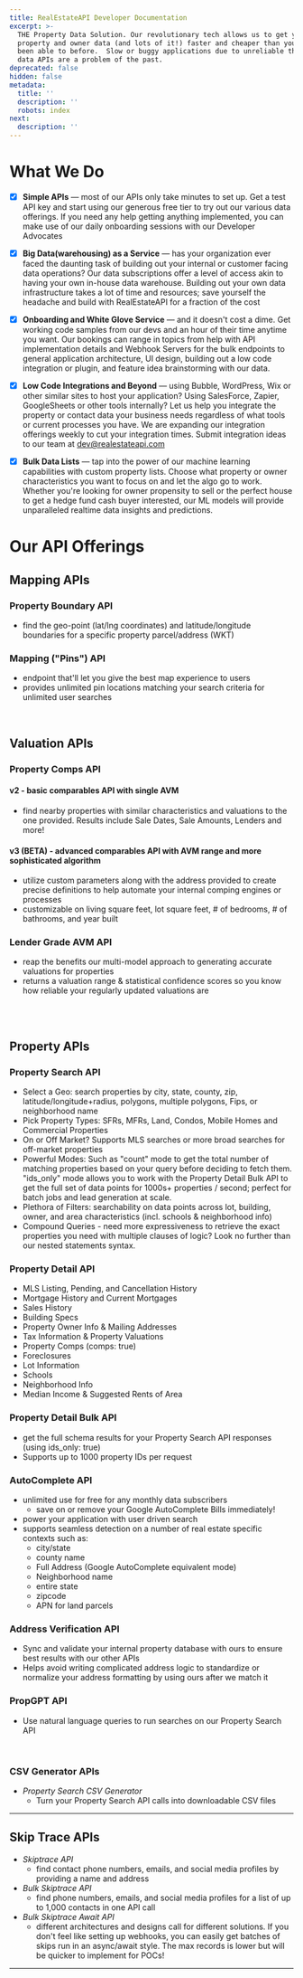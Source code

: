 ```yaml
---
title: RealEstateAPI Developer Documentation
excerpt: >-
  THE Property Data Solution. Our revolutionary tech allows us to get you
  property and owner data (and lots of it!) faster and cheaper than you've ever
  been able to before.  Slow or buggy applications due to unreliable third party
  data APIs are a problem of the past.
deprecated: false
hidden: false
metadata:
  title: ''
  description: ''
  robots: index
next:
  description: ''
---
```

# What We Do

* [x] **Simple APIs** — most of our APIs only take minutes to set up. Get a test API key and start using our generous free tier to try out our various data offerings. If you need any help getting anything implemented, you can make use of our daily onboarding sessions with our Developer Advocates

* [x] **Big Data(warehousing) as a Service** — has your organization ever faced the daunting task of building out your internal or customer facing data operations? Our data subscriptions offer a level of access akin to having your own in-house data warehouse. Building out your own data infrastructure takes a lot of time and resources; save yourself the headache and build with RealEstateAPI for a fraction of the cost

* [x] **Onboarding and White Glove Service** — and it doesn't cost a dime. Get working code samples from our devs and an hour of their time anytime you want. Our bookings can range in topics from help with API implementation details and Webhook Servers for the bulk endpoints to general application architecture, UI design, building out a low code integration or plugin, and feature idea brainstorming with our data. 

* [x] **Low Code Integrations and Beyond** —  using Bubble, WordPress, Wix or other similar sites to host your application? Using SalesForce, Zapier, GoogleSheets or other tools internally? Let us help you integrate the property or contact data your business needs regardless of what tools or current processes you have. We are expanding our integration offerings weekly to cut your integration times. Submit integration ideas to our team at [dev@realestateapi.com](mailto:dev@realestateapi.com)

* [x] **Bulk Data Lists** — tap into the power of our machine learning capabilities with custom property lists. Choose what property or owner characteristics you want to focus on and let the algo go to work. Whether you're looking for owner propensity to sell or the perfect house to get a hedge fund cash buyer interested, our ML models will provide unparalleled realtime data insights and predictions. 

# Our API Offerings

## Mapping APIs

### Property Boundary API

* find the geo-point (lat/lng coordinates) and latitude/longitude boundaries for a specific property parcel/address (WKT)

### Mapping ("Pins") API

* endpoint that'll let you give the best map experience to users
* provides unlimited pin locations matching your search criteria for unlimited user searches

<br />

## Valuation APIs

### Property Comps API

#### v2 - basic comparables API with single AVM

* find nearby properties with similar characteristics and valuations to the one provided. Results include Sale Dates, Sale Amounts, Lenders and more!

#### v3 (BETA) - advanced comparables API with AVM range and more sophisticated algorithm

* utilize custom parameters along with the address provided to create precise definitions to help automate your internal comping engines or processes
* customizable on living square feet, lot square feet, # of bedrooms, # of bathrooms, and year built

### Lender Grade AVM API

* reap the benefits our multi-model approach to generating accurate valuations for properties
* returns a valuation range & statistical confidence scores so you know how reliable your regularly updated valuations are

<br />

<br />

## Property APIs

### Property Search API

* Select a Geo: search properties by city, state, county, zip, latitude/longitude+radius, polygons, multiple polygons, Fips, or neighborhood name
* Pick Property Types: SFRs, MFRs, Land, Condos, Mobile Homes and Commercial Properties
* On or Off Market? Supports MLS searches or more broad searches for off-market properties
* Powerful Modes: Such as "count" mode to get the total number of matching properties based on your query before deciding to fetch them. "ids\_only" mode allows you to work with the Property Detail Bulk API to get the full set of data points for 1000s+ properties / second; perfect for batch jobs and lead generation at scale.
* Plethora of Filters: searchability on data points across lot, building, owner, and area characteristics (incl. schools & neighborhood info)
* Compound Queries - need more expressiveness to retrieve the exact properties you need with multiple clauses of logic? Look no further than our nested statements syntax.

### Property Detail API

* MLS Listing, Pending, and Cancellation History
* Mortgage History and Current Mortgages
* Sales History
* Building Specs
* Property Owner Info & Mailing Addresses
* Tax Information & Property Valuations
* Property Comps (comps: true)
* Foreclosures
* Lot Information
* Schools
* Neighborhood Info
* Median Income & Suggested Rents of Area

### Property Detail Bulk API

* get the full schema results for your Property Search API responses (using ids\_only: true)
* Supports up to 1000 property IDs per request

### AutoComplete API

* unlimited use for free for any monthly data subscribers
  * save on or remove your Google AutoComplete Bills immediately!
* power your application with user driven search
* supports seamless detection on a number of real estate specific contexts such as:
  * city/state
  * county name
  * Full Address (Google AutoComplete equivalent mode)
  * Neighborhood name
  * entire state
  * zipcode
  * APN for land parcels

### Address Verification API

* Sync and validate your internal property database with ours to ensure best results with our other APIs
* Helps avoid writing complicated address logic to standardize or normalize your address formatting by using ours after we match it

### PropGPT API

* Use natural language queries to run searches on our Property Search API

<br />

### CSV Generator APIs

* *Property Search CSV Generator*
  * Turn your Property Search API calls into downloadable CSV files

***

## Skip Trace APIs

* *Skiptrace API* 
  * find contact phone numbers, emails, and social media profiles by providing a name and address
* *Bulk Skiptrace API* 
  * find phone numbers, emails, and social media profiles for a list of up to 1,000 contacts in one API call
* *Bulk Skiptrace Await API*
  * different architectures and designs call for different solutions. If you don't feel like setting up webhooks, you can easily get batches of skips run in an async/await style. The max records is lower but will be quicker to implement for POCs!

***
